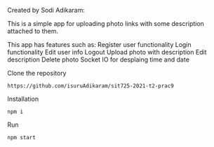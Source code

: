 Created by Sodi Adikaram:

This is a simple app for uploading photo links with some description attached to them.

This app has features such as:
Register user functionality
Login functionality
Edit user info
Logout
Upload photo with description
Edit description
Delete photo
Socket IO for desplaing time and date


Clone the repository

    https://github.com/isuruAdikaram/sit725-2021-t2-prac9


Installation

    npm i

Run

    npm start
